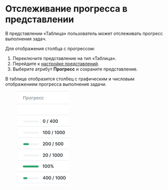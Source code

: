 # Отслеживание прогресса в представлении

В представлении «Таблица» пользователь может отслеживать прогресс выполнения задач.&#x20;

Для отображения столбца с прогрессом:

1. Переключите представление на тип «Таблица».
2. Перейдите к [настройке представлений](https://docs.teamstorm.io/rukovodstva/rukovodstvo-polzovatelya-teamstorm/rabota-s-zadachami/predstavlenie-zadach/nastroika-predstavlenii).
3. Выберите атрибут **Прогресс** и сохраните представление.

В таблице отобразится столбец с графическим и числовым отображением прогресса выполнения задачи.&#x20;

<figure><img src="../../../../.gitbook/assets/изображение (2).png" alt=""><figcaption></figcaption></figure>

